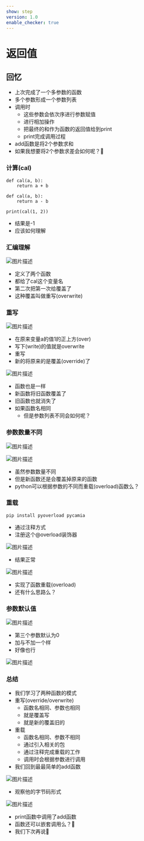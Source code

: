```yaml
---
show: step
version: 1.0
enable_checker: true
---
```


# 返回值

## 回忆

- 上次完成了一个多参数的函数
- 多个参数形成一个参数列表
- 调用时
	- 这些参数会依次序进行参数赋值
	- 进行相加操作
	- 把最终的和作为函数的返回值给到print
	- print完成调用过程
- add函数是将2个参数求和
- 如果我想要将2个参数求差会如何呢？🤔

### 计算(cal)

```
def cal(a, b):
    return a + b

def cal(a, b):
    return a - b

print(cal(1, 2))
```

- 结果是-1
- 应该如何理解

### 汇编理解

![图片描述](https://doc.shiyanlou.com/courses/uid1190679-20220904-1662298804741)

- 定义了两个函数
- 都给了cal这个变量名
- 第二次把第一次给覆盖了
- 这种覆盖叫做重写(overwrite)

### 重写

![图片描述](https://doc.shiyanlou.com/courses/uid1190679-20220904-1662298931834)

- 在原来变量a的值1的正上方(over)
- 写下(write)的值就是overwrite
- 重写
- 新的将原来的是覆盖(override)了

![图片描述](https://doc.shiyanlou.com/courses/uid1190679-20220904-1662298940409)

- 函数也是一样
- 新函数将旧函数覆盖了
- 旧函数也就消失了
- 如果函数名相同
	- 但是参数列表不同会如何呢？

### 参数数量不同

![图片描述](https://doc.shiyanlou.com/courses/uid1190679-20220904-1662299227146)

![图片描述](https://doc.shiyanlou.com/courses/uid1190679-20220904-1662299245077)

- 虽然参数数量不同
- 但是新函数还是会覆盖掉原来的函数
- python可以根据参数的不同而重载(overload)函数么？

### 重载

```
pip install pyoverload pycamia
```

- 通过注释方式
- 注册这个@overload装饰器

![图片描述](https://doc.shiyanlou.com/courses/uid1190679-20220904-1662299717263)

- 结果正常

![图片描述](https://doc.shiyanlou.com/courses/uid1190679-20220904-1662299767233)

- 实现了函数重载(overload)
- 还有什么思路么？

### 参数默认值

![图片描述](https://doc.shiyanlou.com/courses/uid1190679-20220904-1662300163837)

- 第三个参数默认为0
- 加与不加一个样
- 好像也行

![图片描述](https://doc.shiyanlou.com/courses/uid1190679-20220904-1662299767233)

### 总结

- 我们学习了两种函数的模式
- 重写(override/overwrite)
	- 函数名相同、参数也相同
	- 就是覆盖写
	- 就是新的覆盖旧的
- 重载
	- 函数名相同、参数不相同
	- 通过引入相关的包
	- 通过注释完成重载的工作
	- 调用时会根据参数进行调用
- 我们回到最最简单的add函数

![图片描述](https://doc.shiyanlou.com/courses/uid1190679-20220904-1662300294322)

- 观察他的字节码形式

![图片描述](https://doc.shiyanlou.com/courses/uid1190679-20220807-1659869359889)

- print函数中调用了add函数
- 函数还可以嵌套调用么？🤔
- 我们下次再说👋

